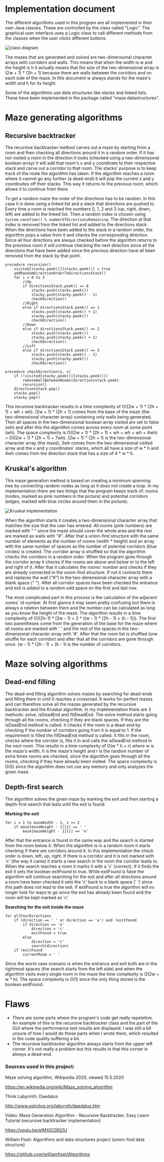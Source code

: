 # Implementation document

The different algorithms used in this program are all implemented in their own Java classes. These are controlled by the class called "Logic". The graphical user interface uses a Logic class to call different methods from the classes when the user clicks different buttons.

![class diagram](https://raw.githubusercontent.com/H4m5t3r/Comparison-of-maze-solving-algorithms/master/Documentation/Pictures/class_diagram.jpg)

The mazes that are generated and solved are two-dimensional character arrays with corridors and walls. This means that when the width is w and the height is h it actually means that the size of the two-dimensional array is (2w + 1) * (2h + 1) because there are walls between the corridors and on each side of the maze. In this document w always stands for the maze's width and h for its height.

Some of the algorithms use data structures like stacks and linked lists. These have been implemented in the package called "maze.datastructures".

# Maze generating algorithms

## Recursive backtracker
The recursive backtracker method carves out a maze by starting from a room and then checking all directions around it in a random order. If it has not visited a room in the direction it looks (checked using a two-dimensional boolean array) it will add that room's x and y coordinate to their respective stack and carve out a corridor to that room. The stacks' purpose is to keep track of the route the algorithm has taken. If the algorithm reaches a room where it cannot go any further (a dead-end) it will pop the current x and y coordinates off their stacks. This way it returns to the previous room, which allows it to continue from there.

To get a random maze the order of the directions has to be random. In this case it is done using a linked list and a stack that directions are pushed to. Every time a room is reached the numbers 0, 1, 2 and 3 (up, right, down, left) are added to the linked list. Then a random index is chosen using `System.nanoTime() % numberOfDirectionsRemaining`. The direction at that index is removed from the linked list and added to the directions stack. When the directions have been added to the stack in a random order, the algorithm pops a value from it and checks the corresponding direction. Since all four directions are always checked before the algorithm returns to the previoius room it will continue checking the next direction since all the directions that have been added since the previous direction have all been removed from the stack by that point.

```
procedure recursion()
    visited[stacky.peek()][stackx.peek()] = true
    addRandomDirectionOrderToDirectionsStack()
    for i = 0 to 3
        //Up
        if directionsStack.peek() == 0
            stackx.push(stackx.peek())
            stacky.push(stacky.peek() - 1)
            checkDirection()
        //Right
        else if directionsStack.peek() == 1
            stackx.push(stackx.peek() + 1)
            stacky.push(stacky.peek())
            checkDirection()
        //Down
        else if directionsStack.peek() == 2
            stackx.push(stackx.peek())
            stacky.push(stacky.peek() + 1)
            checkDirection()
        //Left
        else if directionsStack.peek() == 3
            stackx.push(stackx.peek() - 1)
            stacky.push(stacky.peek())
            checkDirection()
```

```
procedure checkDirection(y, x)
    if (!visited[stacky.peek()][stackx.peek()])
        removeWallBetweenRooms(directionsstack.peek)
        recursion()
    directionsStack.pop()
    stackx.pop()
    stacky.pop()
```

This recursive backtracker results in a time complexity of O((2w + 1) * (2h + 1) + wh + wh). (2w + 1) * (2h + 1) comes from the base of the maze (the two-dimensional character array) containing only walls being generated. Then all spaces in the two-dimensional boolean array visited are set to false (wh) and after this the algorithm comes across every room at some point (wh). The space complexity is O((2w + 1) * (2h + 1) + wh + wh + wh + 4wh) = O((2w + 1) * (2h + 1) + 7wh). (2w + 1) * (2h + 1) is the two-dimensional character array (the maze), 3wh comes from the two-dimensional visited array and the x and y coordinates' stacks, which all have a size of w * h and 4wh comes from the direction stack that has a size of 4 * w * h.

## Kruskal's algorithm
This maze generation method is based on creating a minimum spanning tree by connecting random nodes as long as it does not create a loop. In my implementation there are two things that the program keeps track of: rooms (nodes, marked as pink numbers in the picture) and potential corridors (edges, marked with blue circles around them in the picture).

![Kruskal implementation](https://raw.githubusercontent.com/H4m5t3r/Comparison-of-maze-solving-algorithms/master/Documentation/Pictures/Kruskal%20example.jpg)

When the algorithm starts it creates a two-dimensional character array that matches the size that the user has entered. All rooms (pink numbers) are marked with " " since the maze should cover the whole area and the rest are marked as walls with "#". After that a union-find structure with the same number of elements as the number of rooms (width * height) and an array with the same number of spaces as the number of potential corridors (blue circles) is created. The corridor array is shuffled so that the algorithm checks the corridors in a random order. When the program goes through the corridor array it checks if the rooms are above and below or to the left and right of it. After that it calculates the rooms' number and checks if they are already connected in the union-find structure. If not it connects them and replaces the wall ("#") in the two-dimensional character array with a blank space (" "). After all corridor spaces have been checked the entrance and exit is added to a random odd space on the first and last row.

The most complicated part in this process is the calculation of the adjacent rooms' id number. At first glance it may seem pretty confusing but there is always a relation between them and the number can be calculated as long as you know the height of the maze. The algorithm results in a time complexity of O((2h-1) * (2w - 1) +  2 * ((w - 1) * (2h - 1) + (h - 1))). The first two parentheses come from the generation of the base for the maze where all rooms are marked with ' ' and the rest of the spaces in the two-dimensional character array with '#'. After that the room list is shuffled (one shuffle for each corridor) and after that all the corridors are gone through once. (w - 1) * (2h - 1) + (h - 1) is the number of corridors.

# Maze solving algorithms

## Dead-end filling
The dead-end filling algorithm solves mazes by searching for dead-ends and filling them in until it reaches a crossroad. It works for perfect mazes and can therefore solve all the mazes generated by the recursive backtracker and the Kruskal algorithm. In my implementation there are 3 methods: solve, isDeadEnd and fillDeadEnd. The solve method starts going through all the rooms, checking if they are blank spaces. If they are the isDeadEnd method is called. It checks if the room is a dead-end by checking if the number of corridors going from it is equal to 1. If the requirement is filled the fillDeadEnd method is called. It fills in the room, checks where the corridor is, fills it in and calls the isDeadEnd method in the next room. This results in a time complexity of O(w * h + r) where w is the maze's width, h is the maze's height and r is the random number of extra times rooms are checked, since the algorithm goes through all the rooms, checking if they have already been visited. The space complexity is O(0) since the algorithm does not use any memory and only analyzes the given maze.

## Depth-first search
The algorithm solves the given maze by marking the exit and then starting a depth-first search that lasts until the exit is found.

**Marking the exit**
```
for i = 1 to mazeWidth - 1, i += 2
    if maze[mazeHeight - 1][i] == ' '
        maze[mazeHeight - 1][i] == 'e'
```

After that the entrance is found in the same way and the search is started from the room below it. When the algorithm is in a random room it starts checking if there are corridors around it. In this implementation the check order is down, left, up, right. If there is a corridor and it is not marked with 'c' (the way it came) it starts a new search in the room the corridor leads to. When the search reaches a room it marks it with a 'c' (correct). If it finds the exit it sets the boolean exitFound to true. While exitFound is false the algorithm will continue searching for the exit and after all directions around a room have been checked it sets the 'c' back to a blank space (' ') since this path does not lead to the exit. If exitFound is true the algorithm will no longer look for ways to go since the exit has already been found and the room will be kept marked as 'c'.

**Searching for the exit inside the maze**
```
for allFourDirections
    if (direction == ' ' or direction == 'e') and !exitFound
        if direction == 'e'
            direction = 'c'
            exitFound = true
        else
            direction = 'c'
            search(direction)
    if !exitFound
        currentRoom = ' '
```

Since the worst case scenario is when the entrance and exit both are in the rightmost spaces (the search starts from the left side) and when the algorithm visits every single room in the maze the time complexity is O(2w + w * h). The space complexity is O(1) since the only thing stored is the boolean exitFound.

# Flaws
* There are some parts where the program's code get really repetetive. An example of this is the recursive backtracker class and the part of the GUI where the performance test results are displayed. I was still a bit unsure of how I would do these parts when I wrote them, which resulted in the code quality suffering a bit.
* The recursive backtracker algorithm always starts from the upper left corner. It's not really a problem but this results in that this corner is always a dead-end.

### Sources used in this project:

Maze solving algorithm, Wikipedia 2020, viewed 15.5.2020

https://en.wikipedia.org/wiki/Maze_solving_algorithm

Think Labyrinth: Daedalus

http://www.astrolog.org/labyrnth/daedalus.htm

Video: Maze Generation Algorithm - Recursive Backtracker, Easy Learn Tutorial (recursive backtracker implementation)

https://youtu.be/elMXlO28Q1U

William Fiset: Algorithms and data structures project (union-find data structure)

https://github.com/williamfiset/Algorithms